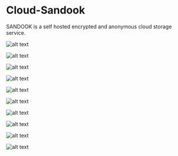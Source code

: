 # Cloud-Sandook
SANDOOK is a self hosted encrypted and anonymous cloud storage service.

![alt text](https://github.com/GaurangShukla/Cloud-Sandook/blob/main/Screenshot%20(129).png?raw=true)

![alt text](https://github.com/GaurangShukla/Cloud-Sandook/blob/main/Screenshot%20(130).png?raw=true)

![alt text](https://github.com/GaurangShukla/Cloud-Sandook/blob/main/Screenshot%20(131).png?raw=true)

![alt text](https://github.com/GaurangShukla/Cloud-Sandook/blob/main/Screenshot%20(132).png?raw=true)

![alt text](https://github.com/GaurangShukla/Cloud-Sandook/blob/main/Screenshot%20(133).png?raw=true)

![alt text](https://github.com/GaurangShukla/Cloud-Sandook/blob/main/Screenshot%20(134).png?raw=true)

![alt text](https://github.com/GaurangShukla/Cloud-Sandook/blob/main/Screenshot%20(135).png?raw=true)

![alt text](https://github.com/GaurangShukla/Cloud-Sandook/blob/main/Screenshot%20(136).png?raw=true)

![alt text](https://github.com/GaurangShukla/Cloud-Sandook/blob/main/Screenshot%20(137).png?raw=true)

![alt text](https://github.com/GaurangShukla/Cloud-Sandook/blob/main/Screenshot%20(138).png?raw=true)




